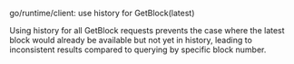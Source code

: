 go/runtime/client: use history for GetBlock(latest)

Using history for all GetBlock requests prevents the case where the latest
block would already be available but not yet in history, leading to
inconsistent results compared to querying by specific block number.
